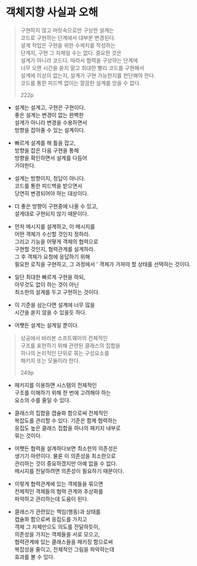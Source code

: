 # 객체지향 사실과 오해     
>구현하지 않고 머릿속으로만 구상한 설계는      
>코드로 구현하는 단계에서 대부분 변경된다.      
>설계 작업은 구현을 위한 수케치를 작성하는     
>단계지, 구현 그 자체일 수는 없다. 중요한 것은     
>설계가 아니라 코드다. 따라서 협력을 구상하는 단계에      
>너무 오랜 시간을 쏟지 말고 최대한 빨리 코드를 구현해서      
>설계에 이상이 없는지, 설계가 구현 가능한지를 판단해야 한다.      
>코드를 통한 피드백 없이는 깔끔한 설계를 얻을 수 없다.     
>             
>222p         

* 설계는 설계고, 구현은 구현이다.    
  좋은 설계는 변경이 없는 완벽한   
  설계가 아니라 변경을 수용하면서     
  방향을 잡아줄 수 있는 설계이다.        
  
* 빠르게 설계를 해 틀을 잡고,     
  방향을 잡은 다음 구현을 통해    
  방향을 확인하면서 설계를 다듬어    
  가야한다.        
  
* 설계는 방향이지, 정답이 아니다.    
  코드를 통한 피드백을 받으면서    
  당연히 변경되어야 하는 대상이다.       
  
* 더 좋은 방향이 구현중에 나올 수 있고,      
  설계대로 구현되지 않기 때문이다.      
  
* 먼저 메시지를 설계하고, 이 메시지를    
  어떤 객체가 수신할 것인지 정하라.   
  그리고 기능을 어떻게 객체의 협력으로    
  구현할 것인지, 협력관계를 설계하라.    
  그 후 객체가 요청에 응답하기 위해    
  필요한 로직을 구현하고, 그 과정에서      '
  객체가 가져야 할 상태를 선택하는 것이다.      
  
* 일단 최대한 빠르게 구현을 하되,  
  아무것도 없이 하는 것이 아닌    
  최소한의 설계를 두고 구현하는 것이다.     
  
* 이 기준을 삼는다면 설계에 너무 많을    
  시간을 쏟지 않을 수 있을듯 하다.    
  
* 어쨋든 설계는 설계일 뿐이다.       

>상공에서 바라본 소프트웨어의 전체적인   
>구조를 표현하기 위해 관련된 클래스의 집합을    
>하나의 논리적인 단위로 묶는 구성요소를    
>패키지 또는 모듈이라 한다.     
>     
>249p       

* 패키지를 이용하면 시스템의 전제적인      
  구조를 이해하기 위해 한 번에 고려해야 하는    
  요소의 수를 줄일 수 있다.     
  
* 클래스의 집합을 캡슐화 함으로써 전체적인    
  복잡도를 관리할 수 있다. 기준은 함께 협력하는     
  응집도 높은 클래스 집합을 하나의 패키지 내부로    
  묶는 것이다.      
  
* 어쨋든 협력을 설계하다보면 최소한의 의존성은     
  생기기 마련이다. 물론 이 의존성을 최소한으로     
  관리하는 것이 중요하겠지만 아예 없을 수 없다.    
  메시지를 전달하려면 의존성이 필요하기 때문이다.     
  
* 이렇게 협력관계에 있는 객체들을 묶으면   
  전체적인 객체들의 협력 관계와 추상화를       
  파악하고 관리하는데 도움이 된다.      
  
* 클래스가 관련있는 책임(행동)과 상태를    
  캡슐화 함으로써 응집도를 가지고   
  객체 그 자체만으도 의도를 전달하듯이,    
  의존성을 가지는 객체들을 서로 모으고,      
  협력관계에 있는 클래스들을 패키징 함으로써    
  복잡성을 줄이고, 전체적인 그림을 파악하는데    
  효과를 볼 수 있다.     
  
